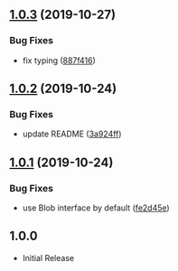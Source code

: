 ## [1.0.3](https://github.com/mooyoul/is-webp-extended/compare/v1.0.2...v1.0.3) (2019-10-27)


### Bug Fixes

* fix typing ([887f416](https://github.com/mooyoul/is-webp-extended/commit/887f41684d9f1186f3871839edf709be2c718a91))

## [1.0.2](https://github.com/mooyoul/is-webp-extended/compare/v1.0.1...v1.0.2) (2019-10-24)


### Bug Fixes

* update README ([3a924ff](https://github.com/mooyoul/is-webp-extended/commit/3a924ff2421b60f4c55c55eaada2c3325f1593c9))

## [1.0.1](https://github.com/mooyoul/is-webp-extended/compare/v1.0.0...v1.0.1) (2019-10-24)


### Bug Fixes

* use Blob interface by default ([fe2d45e](https://github.com/mooyoul/is-webp-extended/commit/fe2d45eba1af75d78765595d17f7e61410711e39))

## 1.0.0

- Initial Release
